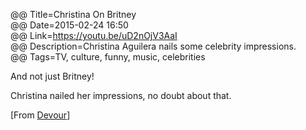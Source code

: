 @@ Title=Christina On Britney  
@@ Date=2015-02-24 16:50  
@@ Link=https://youtu.be/uD2nOjV3AaI  
@@ Description=Christina Aguilera nails some celebrity impressions.  
@@ Tags=TV, culture, funny, music, celebrities    

And not just Britney!

Christina nailed her impressions, no doubt about that.

[From [Devour](http://devour.com/video/christina-on-brittney/)]